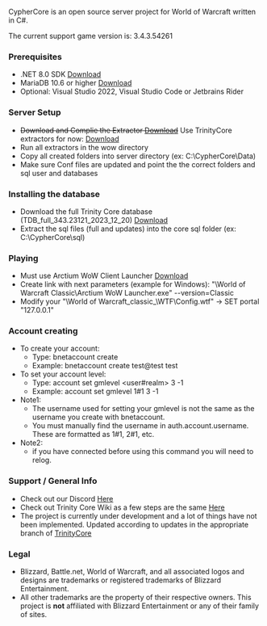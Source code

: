 CypherCore is an open source server project for World of Warcraft written in C#.

The current support game version is: 3.4.3.54261

### Prerequisites
* .NET 8.0 SDK [Download](https://dotnet.microsoft.com/en-us/download/dotnet)
* MariaDB 10.6 or higher [Download](https://mariadb.org/download/)
* Optional: Visual Studio 2022, Visual Studio Code or Jetbrains Rider

### Server Setup
* ~~Download and Complie the Extractor [Download](https://github.com/CypherCore/Tools)~~ Use TrinityCore extractors for now: [Download](https://github.com/TrinityCore/TrinityCore/tree/wotlk_classic)
* Run all extractors in the wow directory
* Copy all created folders into server directory (ex: C:\CypherCore\Data)
* Make sure Conf files are updated and point the the correct folders and sql user and databases

### Installing the database
* Download the full Trinity Core database (TDB_full_343.23121_2023_12_20) [Download](https://github.com/TrinityCore/TrinityCore/releases/tag/TDB343.23121)
* Extract the sql files (full and updates) into the core sql folder (ex: C:\CypherCore\sql)

### Playing
* Must use Arctium WoW Client Launcher [Download](https://arctium.io/wow)
* Create link with next parameters (example for Windows): "<path>\World of Warcraft Classic\Arctium WoW Launcher.exe" --version=Classic
* Modify your "<path>\World of Warcraft\_classic_\WTF\Config.wtf"  ->  SET portal "127.0.0.1"

### Account creating
* To create your account:
    - Type: bnetaccount create
    - Example: bnetaccount create test@test test
* To set your account level:
    - Type: account set gmlevel <user#realm> 3 -1
    - Example: account set gmlevel 1#1 3 -1
* Note1:
    - The username used for setting your gmlevel is not the same as the username you create with bnetaccount.
    - You must manually find the username in auth.account.username. These are formatted as 1#1, 2#1, etc.
* Note2:
    - if you have connected before using this command you will need to relog.

### Support / General Info
* Check out our Discord [Here](https://discord.gg/3skVwCay7z)
* Check out Trinity Core Wiki as a few steps are the same [Here](https://trinitycore.atlassian.net/wiki/spaces/tc/pages/2130077/Installation+Guide)
* The project is currently under development and a lot of things have not been implemented. Updated according to updates in the appropriate branch of [TrinityCore](https://github.com/TrinityCore/TrinityCore/tree/wotlk_classic)

### Legal
* Blizzard, Battle.net, World of Warcraft, and all associated logos and designs are trademarks or registered trademarks of Blizzard Entertainment.
* All other trademarks are the property of their respective owners. This project is **not** affiliated with Blizzard Entertainment or any of their family of sites.
